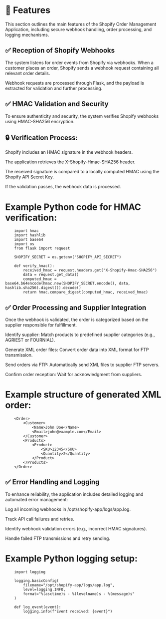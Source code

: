 # 📂 Features

This section outlines the main features of the Shopify Order Management Application, including secure webhook handling, order processing, and logging mechanisms.

## ✅ Reception of Shopify Webhooks

The system listens for order events from Shopify via webhooks. When a customer places an order, Shopify sends a webhook request containing all relevant order details.

Webhook requests are processed through Flask, and the payload is extracted for validation and further processing.

## ✅ HMAC Validation and Security

To ensure authenticity and security, the system verifies Shopify webhooks using HMAC-SHA256 encryption.

## 🔒 Verification Process:

Shopify includes an HMAC signature in the webhook headers.

The application retrieves the X-Shopify-Hmac-SHA256 header.

The received signature is compared to a locally computed HMAC using the Shopify API Secret Key.

If the validation passes, the webhook data is processed.

# Example Python code for HMAC verification:

        import hmac
        import hashlib
        import base64
        import os
        from flask import request

        SHOPIFY_SECRET = os.getenv("SHOPIFY_API_SECRET")

        def verify_hmac():
            received_hmac = request.headers.get("X-Shopify-Hmac-SHA256")
            data = request.get_data()
            computed_hmac = base64.b64encode(hmac.new(SHOPIFY_SECRET.encode(), data, hashlib.sha256).digest()).decode()
            return hmac.compare_digest(computed_hmac, received_hmac)

## ✅ Order Processing and Supplier Integration

Once the webhook is validated, the order is categorized based on the supplier responsible for fulfillment.

Identify supplier: Match products to predefined supplier categories (e.g., AGRIEST or FOURNIAL).

Generate XML order files: Convert order data into XML format for FTP transmission.

Send orders via FTP: Automatically send XML files to supplier FTP servers.

Confirm order reception: Wait for acknowledgment from suppliers.

# Example structure of generated XML order:

        <Order>
            <Customer>
                <Name>John Doe</Name>
                <Email>john@example.com</Email>
            </Customer>
            <Products>
                <Product>
                    <SKU>12345</SKU>
                    <Quantity>2</Quantity>
                </Product>
            </Products>
        </Order>

## ✅ Error Handling and Logging

To enhance reliability, the application includes detailed logging and automated error management:

Log all incoming webhooks in /opt/shopify-app/logs/app.log.

Track API call failures and retries.

Identify webhook validation errors (e.g., incorrect HMAC signatures).

Handle failed FTP transmissions and retry sending.

# Example Python logging setup:

        import logging

        logging.basicConfig(
            filename="/opt/shopify-app/logs/app.log",
            level=logging.INFO,
            format="%(asctime)s - %(levelname)s - %(message)s"
        )

        def log_event(event):
            logging.info(f"Event received: {event}")